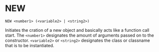 # NEW

```
NEW <number1> (<variable2> | <string2>)
```

Initiates the cration of a new object and basically acts like a function call start. The `<number1>` designates the 
amount of arguments passed on to the constructor. `<variable2>` or `<string2>` designates the class or classname that 
is to be instantiated.